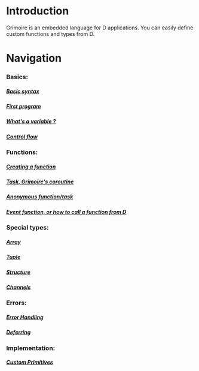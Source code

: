 # Introduction

Grimoire is an embedded language for D applications.
You can easily define custom functions and types from D.

# Navigation

### Basics:
##### [Basic syntax](syntax.md)
##### [First program](first_program.md)
##### [What's a variable ?](variable.md)
##### [Control flow](control.md)

### Functions:
##### [Creating a function](function.md)
##### [Task, Grimoire's coroutine](task.md)
##### [Anonymous function/task](anon.md)
##### [Event function, or how to call a function from D](event.md)

### Special types:
##### [Array](array.md)
##### [Tuple](tuple.md)
##### [Structure](struct.md)
##### [Channels](chan.md)

### Errors:
##### [Error Handling](error.md)
##### [Deferring](defer.md)

### Implementation:
##### [Custom Primitives](primitive.md)


